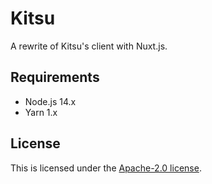 # Kitsu

A rewrite of Kitsu's client with Nuxt.js.

## Requirements

- Node.js 14.x
- Yarn 1.x

## License

This is licensed under the [Apache-2.0 license](LICENSE).
